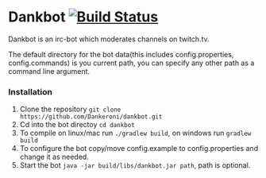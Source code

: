 # Dankbot [![Build Status](https://travis-ci.org/Dankeroni/dankbot.svg?branch=master)](https://travis-ci.org/Dankeroni/dankbot)

Dankbot is an irc-bot which moderates channels on twitch.tv.

The default directory for the bot data(this includes config.properties, config.commands) is you current path, you can specify any other path as a command line argument.

### Installation

1. Clone the repository `git clone https://github.com/Dankeroni/dankbot.git`
2. Cd into the bot directoy `cd dankbot`
3. To compile on linux/mac run `./gradlew build`, on windows run `gradlew build`
4. To configure the bot copy/move config.example to config.properties and change it as needed.
5. Start the bot `java -jar build/libs/dankbot.jar path`, path is optional.
